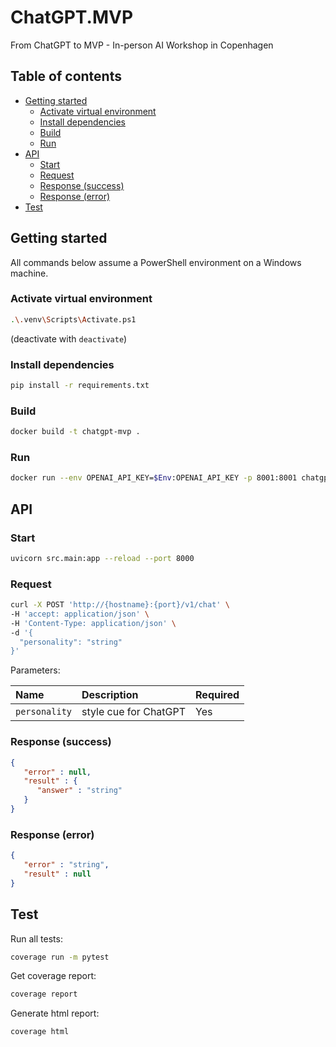 # ChatGPT.MVP
From ChatGPT to MVP - In-person AI Workshop in Copenhagen

## Table of contents

- [Getting started](#getting-started)
  - [Activate virtual environment](#activate-virtual-environment)
  - [Install dependencies](#install-dependencies)
  - [Build](#build)
  - [Run](#run)
- [API](#api)
  - [Start](#start)
  - [Request](#request)
  - [Response (success)](#response-success)
  - [Response (error)](#response-error)
- [Test](#test)

## Getting started

All commands below assume a PowerShell environment on a Windows machine.

### Activate virtual environment

```bash
.\.venv\Scripts\Activate.ps1
```

(deactivate with `deactivate`)

### Install dependencies

```bash
pip install -r requirements.txt
```

### Build

```bash
docker build -t chatgpt-mvp .
```

### Run

```bash
docker run --env OPENAI_API_KEY=$Env:OPENAI_API_KEY -p 8001:8001 chatgpt-mvp
```

## API

### Start

```bash
uvicorn src.main:app --reload --port 8000
```

### Request

```bash
curl -X POST 'http://{hostname}:{port}/v1/chat' \
-H 'accept: application/json' \
-H 'Content-Type: application/json' \
-d '{
  "personality": "string"
}'
```

Parameters:

| Name          | Description           | Required |
|:--------------|:----------------------|:---------|
| `personality` | style cue for ChatGPT | Yes      |

### Response (success)

```json
{
   "error" : null,
   "result" : {
      "answer" : "string"
   }
}
```

### Response (error)

```json
{
   "error" : "string",
   "result" : null
}
```

## Test

Run all tests:

```bash
coverage run -m pytest
```

Get coverage report:

```bash
coverage report
```

Generate html report:

```bash
coverage html
```